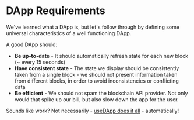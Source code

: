 # DApp Requirements

We've learned what a DApp is, but let's follow through by defining some universal characteristics of a well functioning DApp.

A good DApp should:

- **Be up-to-date** - It should automatically refresh state for each new block (~ every 15 seconds)
- **Have consistent state** - The state we display should be consistently taken from a single block - we should not present information taken from different blocks, in order to avoid inconsistencies or conflicting data
- **Be efficient** - We should not spam the blockchain API provider. Not only would that spike up our bill, but also slow down the app for the user.

Sounds like work? Not necessarily - [useDApp does it all](./how%20usedapp%20helps%20you) - automatically!

